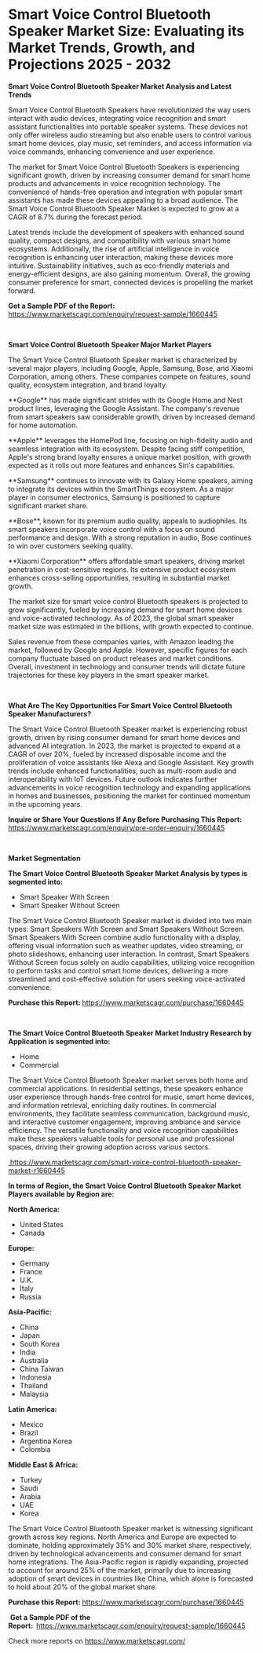 <p><h1>Smart Voice Control Bluetooth Speaker Market Size: Evaluating its Market Trends, Growth, and Projections 2025 - 2032</h1></p><p><strong>Smart Voice Control Bluetooth Speaker Market Analysis and Latest Trends</strong></p>
<p><p>Smart Voice Control Bluetooth Speakers have revolutionized the way users interact with audio devices, integrating voice recognition and smart assistant functionalities into portable speaker systems. These devices not only offer wireless audio streaming but also enable users to control various smart home devices, play music, set reminders, and access information via voice commands, enhancing convenience and user experience.</p><p>The market for Smart Voice Control Bluetooth Speakers is experiencing significant growth, driven by increasing consumer demand for smart home products and advancements in voice recognition technology. The convenience of hands-free operation and integration with popular smart assistants has made these devices appealing to a broad audience. The Smart Voice Control Bluetooth Speaker Market is expected to grow at a CAGR of 8.7% during the forecast period.</p><p>Latest trends include the development of speakers with enhanced sound quality, compact designs, and compatibility with various smart home ecosystems. Additionally, the rise of artificial intelligence in voice recognition is enhancing user interaction, making these devices more intuitive. Sustainability initiatives, such as eco-friendly materials and energy-efficient designs, are also gaining momentum. Overall, the growing consumer preference for smart, connected devices is propelling the market forward.</p></p>
<p><strong>Get a Sample PDF of the Report:&nbsp;</strong> <a href="https://www.marketscagr.com/enquiry/request-sample/1660445?utm_campaign=2998&utm_medium=2&utm_source=Github&utm_content=ia&utm_term=29032025&utm_id=smart-voice-control-bluetooth-speaker">https://www.marketscagr.com/enquiry/request-sample/1660445</a></p>
<p>&nbsp;</p>
<p><strong>Smart Voice Control Bluetooth Speaker Major Market Players</strong></p>
<p><p>The Smart Voice Control Bluetooth Speaker market is characterized by several major players, including Google, Apple, Samsung, Bose, and Xiaomi Corporation, among others. These companies compete on features, sound quality, ecosystem integration, and brand loyalty.</p><p>**Google** has made significant strides with its Google Home and Nest product lines, leveraging the Google Assistant. The company's revenue from smart speakers saw considerable growth, driven by increased demand for home automation.</p><p>**Apple** leverages the HomePod line, focusing on high-fidelity audio and seamless integration with its ecosystem. Despite facing stiff competition, Apple's strong brand loyalty ensures a unique market position, with growth expected as it rolls out more features and enhances Siri's capabilities.</p><p>**Samsung** continues to innovate with its Galaxy Home speakers, aiming to integrate its devices within the SmartThings ecosystem. As a major player in consumer electronics, Samsung is positioned to capture significant market share.</p><p>**Bose**, known for its premium audio quality, appeals to audiophiles. Its smart speakers incorporate voice control with a focus on sound performance and design. With a strong reputation in audio, Bose continues to win over customers seeking quality.</p><p>**Xiaomi Corporation** offers affordable smart speakers, driving market penetration in cost-sensitive regions. Its extensive product ecosystem enhances cross-selling opportunities, resulting in substantial market growth.</p><p>The market size for smart voice control Bluetooth speakers is projected to grow significantly, fueled by increasing demand for smart home devices and voice-activated technology. As of 2023, the global smart speaker market size was estimated in the billions, with growth expected to continue.</p><p>Sales revenue from these companies varies, with Amazon leading the market, followed by Google and Apple. However, specific figures for each company fluctuate based on product releases and market conditions. Overall, investment in technology and consumer trends will dictate future trajectories for these key players in the smart speaker market.</p></p>
<p>&nbsp;</p>
<p><strong>What Are The Key Opportunities For Smart Voice Control Bluetooth Speaker Manufacturers?</strong></p>
<p><p>The Smart Voice Control Bluetooth Speaker market is experiencing robust growth, driven by rising consumer demand for smart home devices and advanced AI integration. In 2023, the market is projected to expand at a CAGR of over 20%, fueled by increased disposable income and the proliferation of voice assistants like Alexa and Google Assistant. Key growth trends include enhanced functionalities, such as multi-room audio and interoperability with IoT devices. Future outlook indicates further advancements in voice recognition technology and expanding applications in homes and businesses, positioning the market for continued momentum in the upcoming years.</p></p>
<p><strong>Inquire or Share Your Questions If Any Before Purchasing This Report:</strong> <a href="https://www.marketscagr.com/enquiry/pre-order-enquiry/1660445?utm_campaign=2998&utm_medium=2&utm_source=Github&utm_content=ia&utm_term=29032025&utm_id=smart-voice-control-bluetooth-speaker">https://www.marketscagr.com/enquiry/pre-order-enquiry/1660445</a></p>
<p>&nbsp;</p>
<p><strong>Market Segmentation</strong></p>
<p><strong>The Smart Voice Control Bluetooth Speaker Market Analysis by types is segmented into:</strong></p>
<p><ul><li>Smart Speaker With Screen</li><li>Smart Speaker Without Screen</li></ul></p>
<p><p>The Smart Voice Control Bluetooth Speaker market is divided into two main types: Smart Speakers With Screen and Smart Speakers Without Screen. Smart Speakers With Screen combine audio functionality with a display, offering visual information such as weather updates, video streaming, or photo slideshows, enhancing user interaction. In contrast, Smart Speakers Without Screen focus solely on audio capabilities, utilizing voice recognition to perform tasks and control smart home devices, delivering a more streamlined and cost-effective solution for users seeking voice-activated convenience.</p></p>
<p><strong>Purchase this Report:&nbsp;</strong><a href="https://www.marketscagr.com/purchase/1660445?utm_campaign=2998&utm_medium=2&utm_source=Github&utm_content=ia&utm_term=29032025&utm_id=smart-voice-control-bluetooth-speaker">https://www.marketscagr.com/purchase/1660445</a></p>
<p>&nbsp;</p>
<p><strong>The Smart Voice Control Bluetooth Speaker Market Industry Research by Application is segmented into:</strong></p>
<p><ul><li>Home</li><li>Commercial</li></ul></p>
<p><p>The Smart Voice Control Bluetooth Speaker market serves both home and commercial applications. In residential settings, these speakers enhance user experience through hands-free control for music, smart home devices, and information retrieval, enriching daily routines. In commercial environments, they facilitate seamless communication, background music, and interactive customer engagement, improving ambiance and service efficiency. The versatile functionality and voice recognition capabilities make these speakers valuable tools for personal use and professional spaces, driving their growing adoption across various sectors.</p></p>
<p><a href="https://www.marketscagr.com/smart-voice-control-bluetooth-speaker-market-r1660445?utm_campaign=2998&utm_medium=2&utm_source=Github&utm_content=ia&utm_term=29032025&utm_id=smart-voice-control-bluetooth-speaker">&nbsp;https://www.marketscagr.com/smart-voice-control-bluetooth-speaker-market-r1660445</a></p>
<p><strong>In terms of Region, the Smart Voice Control Bluetooth Speaker Market Players available by Region are:</strong></p>
<p>
    <p> <strong> North America: </strong>
        <ul>
            <li>United States</li>
            <li>Canada</li>
        </ul>
        </p> 
    <p> <strong> Europe: </strong>
        <ul>
            <li>Germany</li>
            <li>France</li>
            <li>U.K.</li>
            <li>Italy</li>
            <li>Russia</li>
        </ul>
        </p> 
    <p> <strong> Asia-Pacific: </strong>
        <ul>
            <li>China</li>
            <li>Japan</li>
            <li>South Korea</li>
            <li>India</li>
            <li>Australia</li>
            <li>China Taiwan</li>
            <li>Indonesia</li>
            <li>Thailand</li>
            <li>Malaysia</li>
        </ul>
        </p> 
    <p> <strong> Latin America: </strong>
        <ul>
            <li>Mexico</li>
            <li>Brazil</li>
            <li>Argentina Korea</li>
            <li>Colombia</li>
        </ul>
        </p> 
    <p> <strong> Middle East & Africa: </strong>
        <ul>
            <li>Turkey</li>
            <li>Saudi</li>
            <li>Arabia</li>
            <li>UAE</li>
            <li>Korea</li>
        </ul>
    </p>
    </p>
<p><p>The Smart Voice Control Bluetooth Speaker market is witnessing significant growth across key regions. North America and Europe are expected to dominate, holding approximately 35% and 30% market share, respectively, driven by technological advancements and consumer demand for smart home integrations. The Asia-Pacific region is rapidly expanding, projected to account for around 25% of the market, primarily due to increasing adoption of smart devices in countries like China, which alone is forecasted to hold about 20% of the global market share.</p></p>
<p><strong>Purchase this Report: </strong><a href="https://www.marketscagr.com/purchase/1660445?utm_campaign=2998&utm_medium=2&utm_source=Github&utm_content=ia&utm_term=29032025&utm_id=smart-voice-control-bluetooth-speaker">https://www.marketscagr.com/purchase/1660445</a></p>
<p>&nbsp;<strong>Get a Sample PDF of the Report:&nbsp;&nbsp;</strong><a href="https://www.marketscagr.com/enquiry/request-sample/1660445?utm_campaign=2998&utm_medium=2&utm_source=Github&utm_content=ia&utm_term=29032025&utm_id=smart-voice-control-bluetooth-speaker">https://www.marketscagr.com/enquiry/request-sample/1660445</a></p>
<p><strong></strong></p>
<p>Check more reports on <a href="https://www.marketscagr.com/?utm_campaign=2998&utm_medium=2&utm_source=Github&utm_content=ia&utm_term=29032025&utm_id=smart-voice-control-bluetooth-speaker">https://www.marketscagr.com/</a></p>